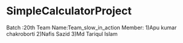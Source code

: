 # SimpleCalculatorProject
Batch :20th
Team Name:Team_slow_in_action
Member:
1)Apu kumar chakroborti
2)Nafis Sazid
3)Md Tariqul Islam
